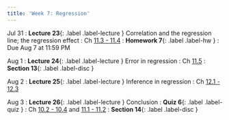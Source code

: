 ```yaml
---
title: 'Week 7: Regression'
---
```


Jul 31
: **Lecture 23**{: .label .label-lecture } Correlation and the regression line; the regression effect
    : Ch [11.3 - 11.4](http://stat88.org/textbook/content/Chapter_11/03_Least_Squares_Linear_Regression.html)
: **Homework 7**{: .label .label-hw }
    : Due Aug 7 at 11:59 PM

Aug 1
: **Lecture 24**{: .label .label-lecture } Error in regression
    : Ch [11.5](http://stat88.org/textbook/content/Chapter_11/05_The_Error_in_Regression.html)
: **Section 13**{: .label .label-disc }


Aug 2
: **Lecture 25**{: .label .label-lecture } Inference in regression
    : Ch [12.1 - 12.3](http://stat88.org/textbook/content/Chapter_12/00_Inference_in_Regression.html)

Aug 3
: **Lecture 26**{: .label .label-lecture } Conclusion
: **Quiz 6**{: .label .label-quiz }
    : Ch [10.2 - 10.4](http://stat88.org/textbook/content/Chapter_10/02_Expectation_and_Variance.html) and [11.1 - 11.2](http://stat88.org/textbook/content/Chapter_11/00_Bias_Variance_and_Least_Squares.html)
: **Section 14**{: .label .label-disc } 
